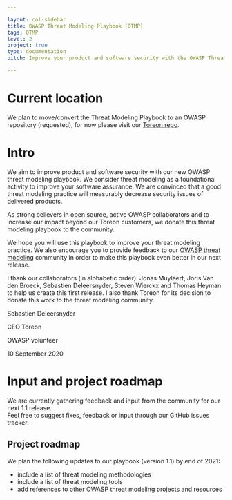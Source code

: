 ```yaml
---

layout: col-sidebar
title: OWASP Threat Modeling Playbook (OTMP)
tags: OTMP
level: 2
project: true
type: documentation
pitch: Improve your product and software security with the OWASP Threat Modeling Playbook (OTMP)

---
```

# Current location

We plan to move/convert the Threat Modeling Playbook to an OWASP repository (requested), for now please visit our [Toreon repo](https://github.com/Toreon/threat-model-playbook).

# Intro
We aim to improve product and software security with our new OWASP threat modeling playbook. We consider threat modeling as a foundational activity to improve your software assurance. We are convinced that a good threat modeling practice will measurably decrease security issues of delivered products.

As strong believers in open source, active OWASP collaborators and to increase our impact beyond our Toreon customers, we donate this threat modeling playbook to the community.

We hope you will use this playbook to improve your threat modeling practice. We also encourage you to provide feedback to our [OWASP threat modeling](https://owasp.org/www-community/Threat_Modeling) community in order to make this playbook even better in our next release.

I thank our collaborators (in alphabetic order): Jonas Muylaert, Joris Van den Broeck, Sebastien Deleersnyder, Steven Wierckx and Thomas Heyman to help us create this first release. I also thank Toreon for its decision to donate this work to the threat modeling community.

Sebastien Deleersnyder

CEO Toreon

OWASP volunteer

10 September 2020

# Input and project roadmap

We are currently gathering feedback and input from the community for our next 1.1 release.<br>
Feel free to suggest fixes, feedback or input through our GitHub issues tracker.<br>

## Project roadmap

We plan the following updates to our playbook (version 1.1) by end of 2021:
* include a list of threat modeling methodologies
* include a list of threat modeling tools
* add references to other OWASP threat modeling projects and resources




